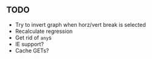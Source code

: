 ## TODO
* Try to invert graph when horz/vert break is selected
* Recalculate regression
* Get rid of `any`s
* IE support?
* Cache GETs?